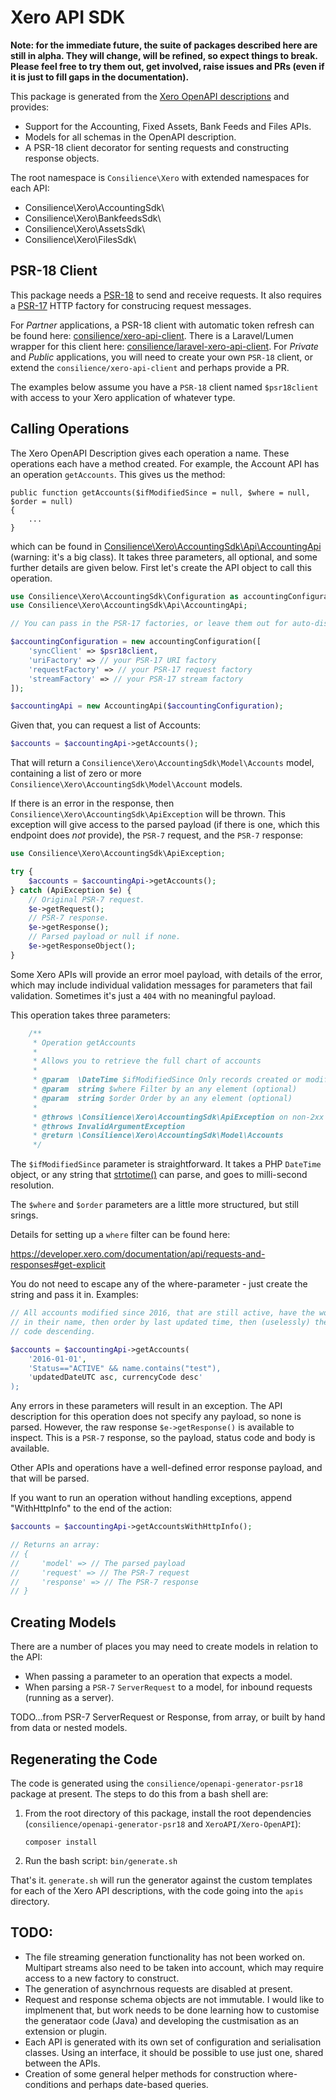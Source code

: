 # Xero API SDK

**Note: for the immediate future, the suite of packages described here are still
in alpha. They will change, will be refined, so expect things to break.
Please feel free to try them out, get involved, raise issues and PRs
(even if it is just to fill gaps in the documentation).**

This package is generated from the
[Xero OpenAPI descriptions](https://github.com/XeroAPI/Xero-OpenAPI)
and provides:

* Support for the Accounting, Fixed Assets, Bank Feeds and Files APIs.
* Models for all schemas in the OpenAPI description.
* A PSR-18 client decorator for senting requests and constructing response objects.

The root namespace is `Consilience\Xero` with extended namespaces for each API:

* Consilience\Xero\AccountingSdk\
* Consilience\Xero\BankfeedsSdk\
* Consilience\Xero\AssetsSdk\
* Consilience\Xero\FilesSdk\

## PSR-18 Client

This package needs a [PSR-18](https://www.php-fig.org/psr/psr-18/) to send and
receive requests.
It also requires a [PSR-17](https://www.php-fig.org/psr/psr-17/) HTTP factory for
construcing request messages.

For *Partner* applications, a PSR-18 client with automatic token refresh can be found
here: [consilience/xero-api-client](https://github.com/consilience/xero-api-client).
There is a Laravel/Lumen wrapper for this client here:
[consilience/laravel-xero-api-client](https://github.com/consilience/laravel-xero-api-client).
For *Private* and *Public* applications, you will need to create your own `PSR-18` client,
or extend the `consilience/xero-api-client` and perhaps provide a PR.

The examples below assume you have a `PSR-18` client named `$psr18client` with access to your
Xero application of whatever type.

## Calling Operations

The Xero OpenAPI Description gives each operation a name.
These operations each have a method created.
For example, the Account API has an operation `getAccounts`.
This gives us the method:

    public function getAccounts($ifModifiedSince = null, $where = null, $order = null)
    {
        ...
    }

which can be found in [Consilience\Xero\AccountingSdk\Api\AccountingApi](https://github.com/consilience/xero-api-sdk/blob/master/apis/accounting/src/Api/AccountingApi.php)
(warning: it's a big class).
It takes three parameters, all optional, and some further details are given below.
First let's create the API object to call this operation.

```php
use Consilience\Xero\AccountingSdk\Configuration as accountingConfiguration;
use Consilience\Xero\AccountingSdk\Api\AccountingApi;

// You can pass in the PSR-17 factories, or leave them out for auto-discovery.

$accountingConfiguration = new accountingConfiguration([
    'syncClient' => $psr18client,
    'uriFactory' => // your PSR-17 URI factory
    'requestFactory' => // your PSR-17 request factory
    'streamFactory' => // your PSR-17 stream factory
]);

$accountingApi = new AccountingApi($accountingConfiguration);
```

Given that, you can request a list of Accounts:

```php
$accounts = $accountingApi->getAccounts();
```

That will return a `Consilience\Xero\AccountingSdk\Model\Accounts` model,
containing a list of zero or more `Consilience\Xero\AccountingSdk\Model\Account` models.

If there is an error in the response, then `Consilience\Xero\AccountingSdk\ApiException`
will be thrown.
This exception will give access to the parsed payload (if there is one, which this endpoint
does *not* provide), the `PSR-7` request, and the `PSR-7` response:

```php
use Consilience\Xero\AccountingSdk\ApiException;

try {
    $accounts = $accountingApi->getAccounts();
} catch (ApiException $e) {
    // Original PSR-7 request.
    $e->getRequest();
    // PSR-7 response.
    $e->getResponse();
    // Parsed payload or null if none.
    $e->getResponseObject();
}
```

Some Xero APIs will provide an error moel payload, with details of the error,
which may include individual validation messages for parameters that fail validation.
Sometimes it's just a `404` with no meaningful payload.

This operation takes three parameters:

```php
    /**
     * Operation getAccounts
     *
     * Allows you to retrieve the full chart of accounts
     *
     * @param  \DateTime $ifModifiedSince Only records created or modified since this timestamp will be returned (optional)
     * @param  string $where Filter by an any element (optional)
     * @param  string $order Order by an any element (optional)
     *
     * @throws \Consilience\Xero\AccountingSdk\ApiException on non-2xx response
     * @throws InvalidArgumentException
     * @return \Consilience\Xero\AccountingSdk\Model\Accounts
     */
```

The `$ifModifiedSince` parameter is straightforward.
It takes a PHP `DateTime` object,
or any string that [strtotime()](https://www.php.net/manual/en/function.strtotime.php) can parse,
and goes to milli-second resolution.

The `$where` and `$order` parameters are a little more structured, but still srings.

Details for setting up a `where` filter can be found here:

https://developer.xero.com/documentation/api/requests-and-responses#get-explicit

You do not need to escape any of the where-parameter - just create the string and pass it in.
Examples:

```php
// All accounts modified since 2016, that are still active, have the word "test"
// in their name, then order by last updated time, then (uselessly) the currency
// code descending.

$accounts = $accountingApi->getAccounts(
    '2016-01-01',
    'Status=="ACTIVE" && name.contains("test"),
    'updatedDateUTC asc, currencyCode desc'
);
```

Any errors in these parameters will result in an exception.
The API description for this operation does not specify any payload, so none is parsed.
However, the raw response `$e->getResponse()` is available to inspect.
This is a `PSR-7` response, so the payload, status code and body is available.

Other APIs and operations have a well-defined error response payload,
and that will be parsed.

If you want to run an operation without handling exceptions, append "WithHttpInfo" to the
end of the action:

```php
$accounts = $accountingApi->getAccountsWithHttpInfo();

// Returns an array:
// {
//     'model' => // The parsed payload
//     'request' => // The PSR-7 request
//     'response' => // The PSR-7 response
// }
```

## Creating Models

There are a number of places you may need to create models in relation to the API:

* When passing a parameter to an operation that expects a model.
* When parsing a `PSR-7` `ServerRequest` to a model, for inbound requests
  (running as a server).

TODO...from PSR-7 ServerRequest or Response, from array, or built by hand from data or nested models.

## Regenerating the Code

The code is generated using the `consilience/openapi-generator-psr18` package
at present. The steps to do this from a bash shell are:

1. From the root directory of this package, install the root dependencies
   (`consilience/openapi-generator-psr18` and `XeroAPI/Xero-OpenAPI`):  
   
   `composer install`
2. Run the bash script: `bin/generate.sh`

That's it. `generate.sh` will run the generator against the custom templates
for each of the Xero API descriptions, with the code going into the `apis`
directory.

## TODO:

* The file streaming generation functionality has not been worked on.
  Multipart streams also need to be taken into account, which may require
  access to a new factory to construct.
* The generation of asynchrnous requests are disabled at present.
* Request and response schema objects are not immutable.
  I would like to implmenent that, but work needs to be done learning how
  to customise the generataor code (Java) and developing the custmisation
  as an extension or plugin.
* Each API is generated with its own set of configuration and serialisation
  classes.
  Using an interface, it should be possible to use just one, shared between
  the APIs.
* Creation of some general helper methods for construction where-conditions
  and perhaps date-based queries.

